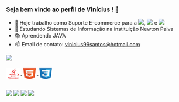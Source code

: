 ### Seja bem vindo ao perfil de Vinícius ! 👋

- 🔭 Hoje trabalho como Suporte E-commerce para a <a href = "https://portal.lmbike.com.br/glstorefront/glbikes/pt/BRL/"><img src="https://img.shields.io/badge/LM-Bike-%231d6adb" target="_blank"></a>, <a href = "https://portal.lmmoto.com.br/glstorefront/glmotos/pt/BRL/"><img src="https://img.shields.io/badge/LM-Moto-%231d6adb" target="_blank"></a> e <a href = "https://portal.sensebike.com.br/glstorefront/glsense/pt/BRL/"><img src="https://img.shields.io/badge/Sense-Bike-%2304b0a6" target="_blank"></a> 
- 📖 Estudando Sistemas de Informação na instituição Newton Paiva
- 📚 Aprendendo JAVA
- 📫 Email de contato: vinicius99santos@hotmail.com

 <div>
  <a href="https://github.com/viniiciusmaia1">
  <img height="180em" src="https://github-readme-stats.vercel.app/api?username=viniiciusmaia1&show_icons=true&theme=github_dark&include_all_commits=true&count_private=true"/>
</div>

<div style="display: inline_block"><br>
  <img align="center" alt="Vini-Java" height="30" width="40" src="https://raw.githubusercontent.com/devicons/devicon/master/icons/java/java-plain.svg">
  <img align="center" alt="Vini-HTML" height="30" width="40" src="https://raw.githubusercontent.com/devicons/devicon/master/icons/html5/html5-original.svg">
  <img align="center" alt="Vini-CSS" height="30" width="40" src="https://raw.githubusercontent.com/devicons/devicon/master/icons/css3/css3-original.svg">
</div>

##

<div> 
  <a href = "mailto:vinicius99santos@hotmail.com"><img src="https://img.shields.io/badge/Microsoft_Outlook-0078D4?style=for-the-badge&logo=microsoft-outlook&logoColor=white" target="_blank"></a>
  <a href = "mailto:vinicius99santos.vs@gmail.com"><img src="https://img.shields.io/badge/-Gmail-%23333?style=for-the-badge&logo=gmail&logoColor=white" target="_blank"></a>
  <a href="https://www.linkedin.com/in/viniciiusmaia11/" target="_blank"><img src="https://img.shields.io/badge/-LinkedIn-%230077B5?style=for-the-badge&logo=linkedin&logoColor=white" target="_blank"></a> 
  <a href="https://steamcommunity.com/id/vinicinz2/" target="_blank"><img src="https://img.shields.io/badge/Steam-000000?style=for-the-badge&logo=steam&logoColor=white" target="_blank"></a> 
</div>
